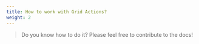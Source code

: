 ```yaml
---
title: How to work with Grid Actions?
weight: 2
---
```


> Do you know how to do it? Please feel free to contribute to the docs!